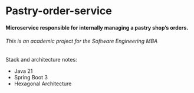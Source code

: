 # Pastry-order-service
#### Microservice responsible for internally managing a pastry shop’s orders. 

###### This is an academic project for the Software Engineering MBA

Stack and architecture notes:
* Java 21
* Spring Boot 3
* Hexagonal Architecture